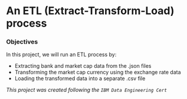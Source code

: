 # An ETL (Extract-Transform-Load) process

### Objectives
In this project, we will run an ETL process by: 
* Extracting bank and market cap data from the .json files
* Transforming the market cap currency using the exchange rate data
* Loading the transformed data into a separate .csv file

*This project was created following the `IBM Data Engineering Cert`*
